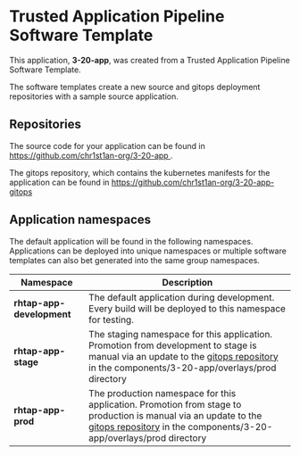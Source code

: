 # Trusted Application Pipeline Software Template

This application, **3-20-app**, was created from a Trusted Application Pipeline Software Template.

The software templates create a new source and gitops deployment repositories with a sample source application. 

## Repositories

The source code for your application can be found in [https://github.com/chr1st1an-org/3-20-app ](https://github.com/chr1st1an-org/3-20-app ).
 
The gitops repository, which contains the kubernetes manifests for the application can be found in 
[https://github.com/chr1st1an-org/3-20-app-gitops ](https://github.com/chr1st1an-org/3-20-app-gitops ) 

## Application namespaces 

The default application will be found in the following namespaces. Applications can be deployed into unique namespaces or multiple software templates can also bet generated into the same group namespaces.  

|  Namespace   |  Description   |  
| -------- | -------- |   
| **rhtap-app-development** | The default application during development. Every build will be deployed to this namespace for testing. | 
| **rhtap-app-stage** | The staging namespace for this application. Promotion from development to stage is manual via an update to the [gitops repository](https://github.com/chr1st1an-org/3-20-app-gitops ) in the components/3-20-app/overlays/prod directory |  
| **rhtap-app-prod** | The production namespace for this application. Promotion from stage to production is manual via an update to the [gitops repository](https://github.com/chr1st1an-org/3-20-app-gitops ) in the components/3-20-app/overlays/prod directory | 